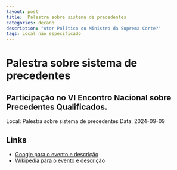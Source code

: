 ```yaml
---
layout: post
title:  Palestra sobre sistema de precedentes
categories: decano
description: "Ator Político ou Ministro da Suprema Corte?"
tags: Local não especificado
---
```


# Palestra sobre sistema de precedentes
## Participação no VI Encontro Nacional sobre Precedentes Qualificados.
Local: Palestra sobre sistema de precedentes
Data: 2024-09-09

## Links 
- [Google para o evento e descrição](https://www.google.com/search?q=Gilmar%20Mendes%20%2B%20Palestra%20sobre%20sistema%20de%20precedentes%20Participa%C3%A7%C3%A3o%20no%20VI%20Encontro%20Nacional%20sobre%20Precedentes%20Qualificados.%20Local%20n%C3%A3o%20especificado)
- [Wikipedia para o evento e descrição](https://en.wikipedia.org/w/index.php?search=Gilmar%20Mendes%20%2B%20Palestra%20sobre%20sistema%20de%20precedentes%20Participa%C3%A7%C3%A3o%20no%20VI%20Encontro%20Nacional%20sobre%20Precedentes%20Qualificados.%20Local%20n%C3%A3o%20especificado)
